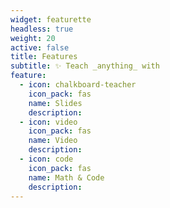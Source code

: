 ```yaml
---
widget: featurette
headless: true
weight: 20
active: false
title: Features
subtitle: ✨ Teach _anything_ with
feature:
  - icon: chalkboard-teacher
    icon_pack: fas
    name: Slides
    description:
  - icon: video
    icon_pack: fas
    name: Video
    description:
  - icon: code
    icon_pack: fas
    name: Math & Code
    description:
---
```

